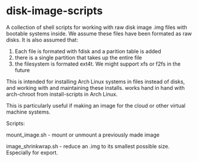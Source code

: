 # disk-image-scripts
A collection of shell scripts for working with raw disk image .img files with
bootable systems inside. We assume these files have been formated as raw disks.
It is also assumed that:
1. Each file is formated with fdisk and a parition table is added
2. there is a single partition that takes up the entire file
3. the filesystem is formated ext4t. We might support xfs or f2fs in the future

This is intended for installing Arch Linux systems in files instead of disks,
and working with and maintaining these installs. works hand in hand with
arch-chroot from install-scripts in Arch Linux.

This is particularly useful if making an image for the cloud or other virtual
machine systems.

Scripts:

mount_image.sh - mount or unmount a previously made image

image_shrinkwrap.sh - reduce an .img to its smallest possible size. Especially
for export.
